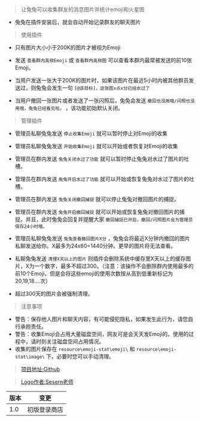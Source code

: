 > 让兔兔可以收集群友的消息图片并统计emoji和火星图

- 兔兔在插件安装后，就会自动开始记录群友的聊天图片

> 使用插件

- 只有图片大小小于200K的图片才被视为Emoji
- 发送 `查看群内高频Emoji` 或 `查看群内高频图` 可以查看本群内最常被发送的前10张Emoji。

- 当用户发送一张大于200K的图片时，如果该图片在最近5小时内被其他群员发送过，则兔兔会发生一句 `[@该目标]，这张图x点x分已经水过了`

- 当用户撤回一张图片或者发送了一张闪照后，兔兔会发送 `撤回也没用哦/闪照也没用哦，兔兔已经看见啦。` ，该功能初始默认关闭。

> 管理插件

- 管理员私聊兔兔发送 `停止收集Emoji` 就可以暂时停止对Emoji的收集
- 管理员私聊兔兔发送 `开始收集Emoji` 就可以开始或者恢复对Emoji的收集

- 管理员在群内发送 `兔兔关闭水过了功能` 就可以暂时停止兔兔对水过了图片的吐槽。
- 管理员在群内发送 `兔兔开启水过了功能` 就可以开始或恢复兔兔对水过了图片的吐槽。

- 管理员在群内发送 `兔兔关闭撤回捕捉` 就可以停止兔兔对撤回图片的捕捉。
- 管理员在群内发送 `兔兔开启撤回捕捉` 就可以开始或恢复兔兔对撤回图片的捕捉。并且，此时兔兔会回复并提醒大家 `撤回捕捉已开启，撤回/闪照图片会为管理员保存24小时哦。`
- 管理员私聊兔兔发送 `兔兔查看撤回图片X分` ，兔兔会将最近X分钟内撤回的图片私聊发送给你。X最多为24x60=1440分钟。更早的图片将无法查看。

- 私聊兔兔发送 `清理X天以上的图片` 则插件会删除系统中缓存里X天以上的缓存图片，X为一个数字，最多不超过300。（注意：该操作不会删除群内使用最多的前10个Emoji，但是会将这些emoji的使用次数按从高到低重新标记为20,19,18....次）
- 超过300天的图片会被强制清理。

> 注意事项

- 警告：保存他人图片和聊天内容，有可能侵犯隐私，如果发生此行为，请您自行承担责任。
- 警告：收集Emoji会占用大量磁盘空间，网友可是会天天发Emoji的。使用的过程中，请时刻关注磁盘空间占用情况。
- 收集的图片保存在 `resource\emoji-stat\emoji\` 和 `resource\emoji-stat\image\` 下，必要时您可以手动清理。

> [项目地址:Github](https://github.com/hsyhhssyy/amiyabot-hsyhhssyy-emoji-stat/)

> [Logo作者:Sesern老师](https://space.bilibili.com/305550122)

|  版本   | 变更  |
|  ----  | ----  |
| 1.0  | 初版登录商店 |
